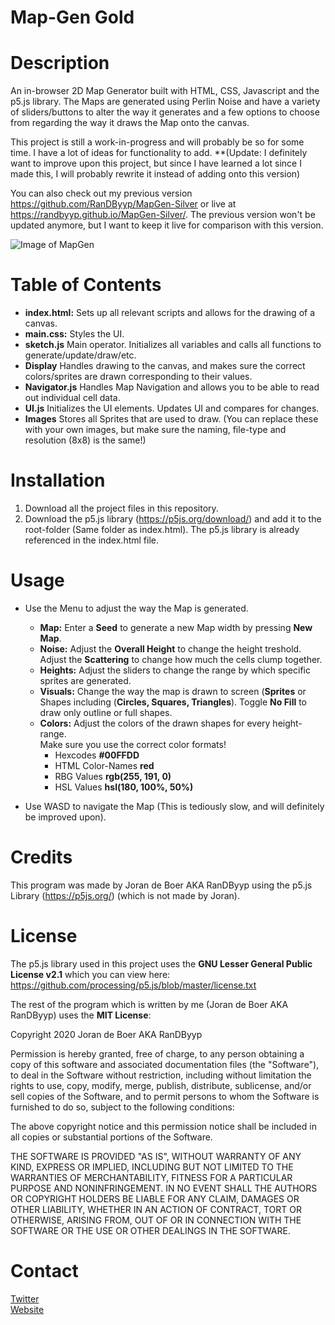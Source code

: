 # Map-Gen Gold

# Description

An in-browser 2D Map Generator built with HTML, CSS, Javascript and the p5.js library. The Maps are generated using Perlin Noise and have a variety of sliders/buttons to alter the way it generates and a few options to choose from regarding the way it draws the Map onto the canvas.

This project is still a work-in-progress and will probably be so for some time. I have a lot of ideas for functionality to add. **(Update: I definitely want to improve upon this project, but since I have learned a lot since I made this, I will probably rewrite it instead of adding onto this version)

You can also check out my previous version https://github.com/RanDByyp/MapGen-Silver or live at https://randbyyp.github.io/MapGen-Silver/. The previous version won't be updated anymore, but I want to keep it live for comparison with this version.

![Image of MapGen](https://github.com/RanDByyp/MapGen-Gold/blob/master/mapgen-gold.PNG)

# Table of Contents

- **index.html:** Sets up all relevant scripts and allows for the drawing of a canvas.
- **main.css:** Styles the UI.
- **sketch.js** Main operator. Initializes all variables and calls all functions to generate/update/draw/etc.
- **Display** Handles drawing to the canvas, and makes sure the correct colors/sprites are drawn corresponding to their values.
- **Navigator.js** Handles Map Navigation and allows you to be able to read out individual cell data.
- **UI.js** Initializes the UI elements. Updates UI and compares for changes.
- **Images** Stores all Sprites that are used to draw. (You can replace these with your own images, but make sure the naming, file-type and resolution (8x8) is the same!)

# Installation
1. Download all the project files in this repository.
2. Download the p5.js library (https://p5js.org/download/) and add it to the root-folder (Same folder as index.html). The p5.js library is already referenced in the index.html file.

# Usage
- Use the Menu to adjust the way the Map is generated.
  - **Map:** Enter a **Seed** to generate a new Map width by pressing **New Map**.
  - **Noise:** Adjust the **Overall Height** to change the height treshold. Adjust the **Scattering** to change how much the cells clump  together.
  - **Heights:** Adjust the sliders to change the range by which specific sprites are generated.
  - **Visuals:** Change the way the map is drawn to screen (**Sprites** or Shapes including (**Circles, Squares, Triangles**). Toggle **No Fill** to draw only outline or full shapes.
  - **Colors:** Adjust the colors of the drawn shapes for every height-range. 
  <br>Make sure you use the correct color formats!
    - Hexcodes **#00FFDD** 
    - HTML Color-Names **red** 
    - RBG Values **rgb(255, 191, 0)** 
    - HSL Values **hsl(180, 100%, 50%)**
  
- Use WASD to navigate the Map (This is tediously slow, and will definitely be improved upon).

# Credits
This program was made by Joran de Boer AKA RanDByyp using the p5.js Library (https://p5js.org/) (which is not made by Joran).

# License
The p5.js library used in this project uses the **GNU Lesser General Public License v2.1** which you can view here:
https://github.com/processing/p5.js/blob/master/license.txt

The rest of the program which is written by me (Joran de Boer AKA RanDByyp) uses the **MIT License**:

Copyright 2020 Joran de Boer AKA RanDByyp

Permission is hereby granted, free of charge, to any person obtaining a copy of this software and associated documentation files (the "Software"), to deal in the Software without restriction, including without limitation the rights to use, copy, modify, merge, publish, distribute, sublicense, and/or sell copies of the Software, and to permit persons to whom the Software is furnished to do so, subject to the following conditions:

The above copyright notice and this permission notice shall be included in all copies or substantial portions of the Software.

THE SOFTWARE IS PROVIDED "AS IS", WITHOUT WARRANTY OF ANY KIND, EXPRESS OR IMPLIED, INCLUDING BUT NOT LIMITED TO THE WARRANTIES OF MERCHANTABILITY, FITNESS FOR A PARTICULAR PURPOSE AND NONINFRINGEMENT. IN NO EVENT SHALL THE AUTHORS OR COPYRIGHT HOLDERS BE LIABLE FOR ANY CLAIM, DAMAGES OR OTHER LIABILITY, WHETHER IN AN ACTION OF CONTRACT, TORT OR OTHERWISE, ARISING FROM, OUT OF OR IN CONNECTION WITH THE SOFTWARE OR THE USE OR OTHER DEALINGS IN THE SOFTWARE.

# Contact

[Twitter](https://twitter.com/RandbYyp)<br>[Website](https://randbyyp.github.io/)
